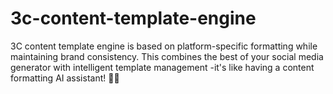 # 3c-content-template-engine
3C content template engine is based on platform-specific formatting while maintaining brand consistency. This combines the best of your social media generator with intelligent template management -it's like having a content formatting AI assistant! 🎨✨
